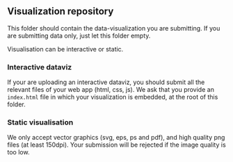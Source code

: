 ## Visualization repository

This folder should contain the data-visualization you are submitting.  If you are submitting data only, just let this folder empty.

Visualisation can be interactive or static.

### Interactive dataviz

If your are uploading an interactive dataviz, you should submit all the relevant files of your web app (html, css, js).
We ask that you provide an ```index.html``` file in which your visualization is embedded, at the root of this folder.

### Static visualisation

We only accept vector graphics (svg, eps, ps and pdf), and high quality png files (at least 150dpi). Your submission will be rejected if the image quality is too low. 
